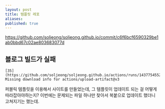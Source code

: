 ```yaml
---
layout: post
title: 템플릿 레포
aliases: 
published: true
---
```

<https://github.com/soljeong/soljeong.github.io/commit/c6f6bcf6590329be1ab0bbd67c02ae803683077d>

## 블로그 빌드가 실패

```
[35](https://github.com/soljeong/soljeong.github.io/actions/runs/14377545529/job/40313412398#step:1:42)Error: Missing download info for actions/upload-artifact@v3
```

퍼블릭 템플릿을 이용해서 사이트를 만들었는데, 그 템플릿이 업데이트 되는 걸 어떻게 따라잡아야하는지? 이번에는 문제되는 파일 하나만 찾아서 복붙으로 업데이트 했더니 고쳐지기는 했는데.
